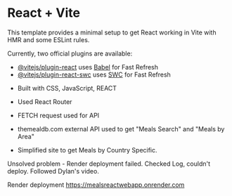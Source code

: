 # React + Vite

This template provides a minimal setup to get React working in Vite with HMR and some ESLint rules.

Currently, two official plugins are available:

- [@vitejs/plugin-react](https://github.com/vitejs/vite-plugin-react/blob/main/packages/plugin-react/README.md) uses [Babel](https://babeljs.io/) for Fast Refresh
- [@vitejs/plugin-react-swc](https://github.com/vitejs/vite-plugin-react-swc) uses [SWC](https://swc.rs/) for Fast Refresh


+ Built with CSS, JavaScript, REACT
 
+ Used React Router

+ FETCH request used for API

+ themealdb.com external API used to get "Meals Search" and "Meals by Area"

+ Simplified site to get Meals by Country Specific. 

Unsolved problem - Render deployment failed. Checked Log, couldn't deploy. Followed Dylan's video.

Render deployment
https://mealsreactwebapp.onrender.com
